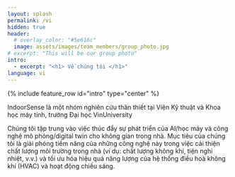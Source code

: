 ```yaml
---
layout: splash
permalink: /vi
hidden: true
header:
  # overlay_color: "#5e616c"
  image: assets/images/team_members/group_photo.jpg
# excerpt: "This will be our group photo"
intro: 
  - excerpt: "<h1> Về chúng tôi </h1>"
language: vi
---
```


{% include feature_row id="intro" type="center" %}
<p>IndoorSense là một nhóm nghiên cứu thân thiết tại Viện Kỹ thuật và Khoa học máy tính, trường Đại học VinUniversity</p>

<p>Chúng tôi tập trung vào việc thúc đẩy sự phát triển của AI/học máy và công nghệ mô phỏng/digital twin cho không gian trong nhà. Mục tiêu của chúng tôi là giải phóng tiềm năng của những công nghệ này trong việc cải thiện chất lượng môi trường trong nhà (ví dụ: chất lượng không khí, tiện nghi nhiệt, v.v.) và tối ưu hóa hiệu quả năng lượng của hệ thống điều hoà không khí (HVAC) và hoạt động chiếu sáng.</p>
